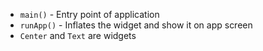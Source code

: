 * `main()` - Entry point of application
* `runApp()` - Inflates the widget and show it on app screen
* `Center` and `Text` are widgets
